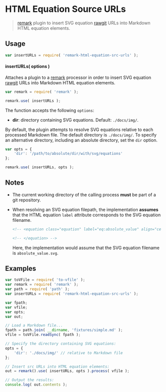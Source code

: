 HTML Equation Source URLs
===

> [remark][remark] plugin to insert SVG equation [rawgit][rawgit] URLs into Markdown HTML equation elements.


<section class="usage">

## Usage

``` javascript
var insertURLs = require( 'remark-html-equation-src-urls' );
```

#### insertURLs( options )

Attaches a plugin to a [remark][remark] processor in order to insert SVG equation [rawgit][rawgit] URLs into Markdown HTML equation elements.

``` javascript
var remark = require( 'remark' );

remark.use( insertURLs );
```

The function accepts the following `options`:

* __dir__: directory containing SVG equations. Default: `./docs/img/`.

By default, the plugin attempts to resolve SVG equations relative to each processed Markdown file. The default directory is `./docs/img/`. To specify an alternative directory, including an absolute directory, set the `dir` option.

``` javascript
var opts = {
    'dir': '/path/to/absolute/dir/with/svg/equations'
};

remark.use( insertURLs, opts );
```

</section>

<!-- /.usage -->


<section class="notes">

## Notes

* The current working directory of the calling process __must__ be part of a git repository.

* When resolving an SVG equation filepath, the implementation __assumes__ that the HTML equation `label` attribute corresponds to the SVG equation filename.

  ``` html
  <!-- <equation class="equation" label="eq:absolute_value" align="center" raw="|x| = \begin{cases} x & \textrm{if}\ x \geq 0 \\ -x & \textrm{if}\ x < 0\end{cases}" alt="Absolute value"> -->

  <!-- </equation> -->
  ```

  Here, the implementation would assume that the SVG equation filename is `absolute_value.svg`.

</section>

<!-- /.notes -->


<section class="examples">

## Examples

``` javascript
var toVFile = require( 'to-vfile' );
var remark = require( 'remark' );
var path = require( 'path' );
var insertURLs = require( 'remark-html-equation-src-urls' );

var fpath;
var vfile;
var opts;
var out;

// Load a Markdown file...
fpath = path.join( __dirname, 'fixtures/simple.md' );
vfile = toVFile.readSync( fpath );

// Specify the directory containing SVG equations:
opts = {
    'dir': './docs/img/' // relative to Markdown file
};

// Insert src URLs into HTML equation elements:
out = remark().use( insertURLs, opts ).process( vfile );

// Output the results:
console.log( out.contents );
```

</section>

<!-- /.examples -->


<section class="links">

[remark]: https://github.com/wooorm/remark
[rawgit]: https://rawgit.com/

</section>

<!-- /.links -->
